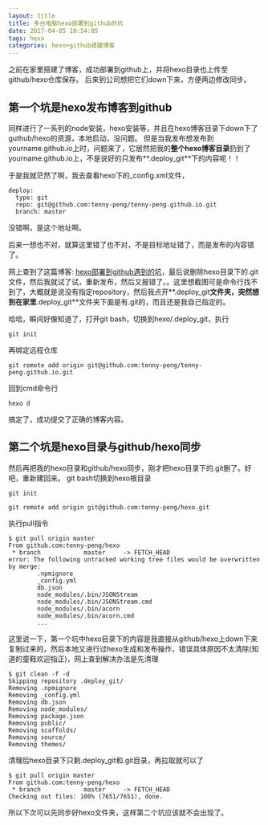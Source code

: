 ```yaml
---
layout: title
title: 多台电脑hexo部署到github的坑
date: 2017-04-05 10:54:05
tags: hexo
categories: hexo+github搭建博客
---
```


之前在家里搭建了博客，成功部署到github上，并将hexo目录也上传至github/hexo仓库保存。
后来到公司想把它们down下来，方便两边修改同步。

## 第一个坑是hexo发布博客到github

同样进行了一系列的node安装，hexo安装等，并且在hexo博客目录下down下了guthub/hexo的资源，本地启动，没问题。
但是当我发布想发布到yourname.github.io上时，问题来了，它居然把我的**整个hexo博客目录**扔到了yourname.github.io上，不是说好的只发布**.deploy_git**下的内容呢！！

于是我就茫然了啊，我去查看hexo下的_config.xml文件，
```
deploy:
  type: git
  repo: git@github.com:tenny-peng/tenny-peng.github.io.git
  branch: master
```
没错啊，是这个地址啊。

后来一想也不对，就算这里错了也不对，不是目标地址错了，而是发布的内容错了。

网上查到了这篇博客: [hexo部署到github遇到的坑](http://www.jianshu.com/p/67c57c70f275)，最后说删除hexo目录下的.git文件，然后我就试了试，重新发布，然后又报错了。。这里想截图可是命令行找不到了，大概就是说没有指定repository，然后我点开**.deploy_git**文件夹，突然想到在家里**.deploy_git**文件夹下面是有.git的，而且还是我自己指定的。

哈哈，瞬间好像知道了，打开git bash，切换到hexo/.deploy_git，执行
```
git init
```
再绑定远程仓库
```
git remote add origin git@github.com:tenny-peng/tenny-peng.github.io.git
```
回到cmd命令行
```
hexo d
```
搞定了，成功提交了正确的博客内容。

## 第二个坑是hexo目录与github/hexo同步

然后再把我的hexo目录和github/hexo同步，刚才把hexo目录下的.git删了。好吧，重新建回来。
git bash切换到hexo根目录
```
git init

git remote add origin git@github.com:tenny-peng/hexo.git
```
执行pull指令
```
$ git pull origin master
From github.com:tenny-peng/hexo
 * branch            master     -> FETCH_HEAD
error: The following untracked working tree files would be overwritten by merge:
        .npmignore
        _config.yml
        db.json
        node_modules/.bin/JSONStream
        node_modules/.bin/JSONStream.cmd
        node_modules/.bin/acorn
        node_modules/.bin/acorn.cmd
        ...
```
这里说一下，第一个坑中hexo目录下的内容是我直接从github/hexo上down下来复制过来的，然后本地又进行过hexo生成和发布操作，错误具体原因不太清除(知道的童鞋欢迎指正)，网上查到解决办法是先清理
```
$ git clean -f -d
Skipping repository .deploy_git/
Removing .npmignore
Removing _config.yml
Removing db.json
Removing node_modules/
Removing package.json
Removing public/
Removing scaffolds/
Removing source/
Removing themes/
```
清理后hexo目录下只剩.deploy_git和.git目录，再拉取就可以了
```
$ git pull origin master
From github.com:tenny-peng/hexo
 * branch            master     -> FETCH_HEAD
Checking out files: 100% (7651/7651), done.
```
所以下次可以先同步好hexo文件夹，这样第二个坑应该就不会出现了。

